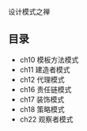 设计模式之禅

## 目录

* ch10 模板方法模式
* ch11 建造者模式
* ch12 代理模式
* ch16 责任链模式
* ch17 装饰模式
* ch18 策略模式
* ch22 观察者模式